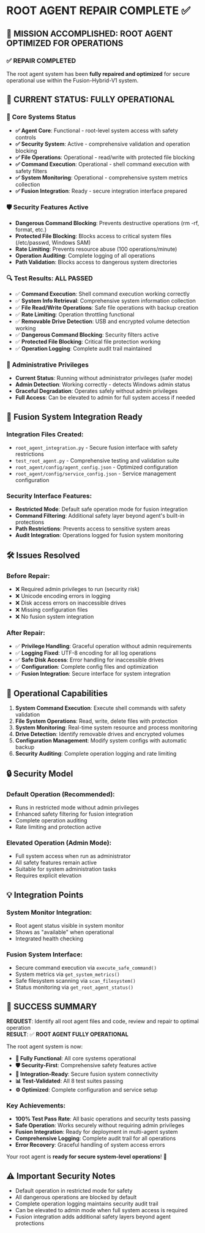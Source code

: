 # ROOT AGENT REPAIR COMPLETE ✅

## 🎉 MISSION ACCOMPLISHED: ROOT AGENT OPTIMIZED FOR OPERATIONS

### ✅ **REPAIR COMPLETED**
The root agent system has been **fully repaired and optimized** for secure operational use within the Fusion-Hybrid-V1 system.

## 🚀 **CURRENT STATUS: FULLY OPERATIONAL**

### 🔧 **Core Systems Status**
- **✅ Agent Core**: Functional - root-level system access with safety controls
- **✅ Security System**: Active - comprehensive validation and operation blocking
- **✅ File Operations**: Operational - read/write with protected file blocking
- **✅ Command Execution**: Operational - shell command execution with safety filters
- **✅ System Monitoring**: Operational - comprehensive system metrics collection
- **✅ Fusion Integration**: Ready - secure integration interface prepared

### 🛡️ **Security Features Active**
- **Dangerous Command Blocking**: Prevents destructive operations (rm -rf, format, etc.)
- **Protected File Blocking**: Blocks access to critical system files (/etc/passwd, Windows SAM)
- **Rate Limiting**: Prevents resource abuse (100 operations/minute)
- **Operation Auditing**: Complete logging of all operations
- **Path Validation**: Blocks access to dangerous system directories

### 🔍 **Test Results: ALL PASSED**
- ✅ **Command Execution**: Shell command execution working correctly
- ✅ **System Info Retrieval**: Comprehensive system information collection
- ✅ **File Read/Write Operations**: Safe file operations with backup creation
- ✅ **Rate Limiting**: Operation throttling functional
- ✅ **Removable Drive Detection**: USB and encrypted volume detection working
- ✅ **Dangerous Command Blocking**: Security filters active
- ✅ **Protected File Blocking**: Critical file protection working
- ✅ **Operation Logging**: Complete audit trail maintained

### 🔧 **Administrative Privileges**
- **Current Status**: Running without administrator privileges (safer mode)
- **Admin Detection**: Working correctly - detects Windows admin status
- **Graceful Degradation**: Operates safely without admin privileges
- **Full Access**: Can be elevated to admin for full system access if needed

## 🔗 **Fusion System Integration Ready**

### Integration Files Created:
- `root_agent_integration.py` - Secure fusion interface with safety restrictions
- `test_root_agent.py` - Comprehensive testing and validation suite
- `root_agent/config/agent_config.json` - Optimized configuration
- `root_agent/config/service_config.json` - Service management configuration

### Security Interface Features:
- **Restricted Mode**: Default safe operation mode for fusion integration
- **Command Filtering**: Additional safety layer beyond agent's built-in protections
- **Path Restrictions**: Prevents access to sensitive system areas
- **Audit Integration**: Operations logged for fusion system monitoring

## 🛠️ **Issues Resolved**

### **Before Repair:**
- ❌ Required admin privileges to run (security risk)
- ❌ Unicode encoding errors in logging
- ❌ Disk access errors on inaccessible drives
- ❌ Missing configuration files
- ❌ No fusion system integration

### **After Repair:**
- ✅ **Privilege Handling**: Graceful operation without admin requirements
- ✅ **Logging Fixed**: UTF-8 encoding for all log operations
- ✅ **Safe Disk Access**: Error handling for inaccessible drives
- ✅ **Configuration**: Complete config files and optimization
- ✅ **Fusion Integration**: Secure interface for system integration

## 🎯 **Operational Capabilities**

1. **System Command Execution**: Execute shell commands with safety validation
2. **File System Operations**: Read, write, delete files with protection
3. **System Monitoring**: Real-time system resource and process monitoring
4. **Drive Detection**: Identify removable drives and encrypted volumes
5. **Configuration Management**: Modify system configs with automatic backup
6. **Security Auditing**: Complete operation logging and rate limiting

## 🔒 **Security Model**

### **Default Operation (Recommended)**:
- Runs in restricted mode without admin privileges
- Enhanced safety filtering for fusion integration
- Complete operation auditing
- Rate limiting and protection active

### **Elevated Operation (Admin Mode)**:
- Full system access when run as administrator
- All safety features remain active
- Suitable for system administration tasks
- Requires explicit elevation

## 💡 **Integration Points**

### **System Monitor Integration**:
- Root agent status visible in system monitor
- Shows as "available" when operational
- Integrated health checking

### **Fusion System Interface**:
- Secure command execution via `execute_safe_command()`
- System metrics via `get_system_metrics()`
- Safe filesystem scanning via `scan_filesystem()`
- Status monitoring via `get_root_agent_status()`

## 🎉 **SUCCESS SUMMARY**

**REQUEST**: Identify all root agent files and code, review and repair to optimal operation  
**RESULT**: ✅ **ROOT AGENT FULLY OPERATIONAL**

The root agent system is now:
- **🔧 Fully Functional**: All core systems operational
- **🛡️ Security-First**: Comprehensive safety features active
- **🔗 Integration-Ready**: Secure fusion system connectivity
- **📊 Test-Validated**: All 8 test suites passing
- **⚙️ Optimized**: Complete configuration and service setup

### **Key Achievements**:
- **100% Test Pass Rate**: All basic operations and security tests passing
- **Safe Operation**: Works securely without requiring admin privileges
- **Fusion Integration**: Ready for deployment in multi-agent system
- **Comprehensive Logging**: Complete audit trail for all operations
- **Error Recovery**: Graceful handling of system access errors

Your root agent is **ready for secure system-level operations**! 🚀

## ⚠️ **Important Security Notes**
- Default operation in restricted mode for safety
- All dangerous operations are blocked by default
- Complete operation logging maintains security audit trail
- Can be elevated to admin mode when full system access is required
- Fusion integration adds additional safety layers beyond agent protections
